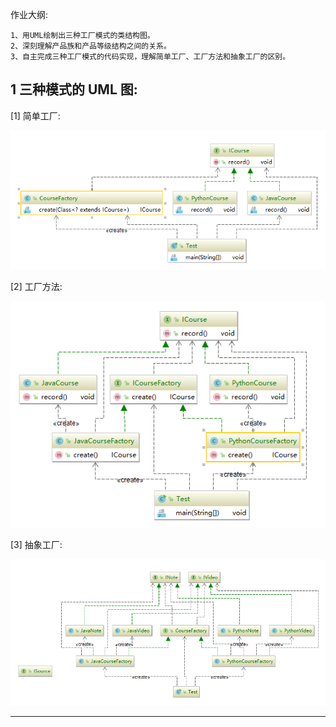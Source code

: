 作业大纲:

```
1、用UML绘制出三种工厂模式的类结构图。
2、深刻理解产品族和产品等级结构之间的关系。
3、自主完成三种工厂模式的代码实现，理解简单工厂、工厂方法和抽象工厂的区别。
```

## 1 三种模式的 UML 图:

\[1\] 简单工厂:

![](/assets/import_20191114214501.png)

\[2\] 工厂方法:

![](/assets/import_20191114214601.png)

\[3\] 抽象工厂:

![](/assets/import_20191114214602.png)

---



